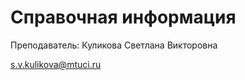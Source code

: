 Справочная информация
========================

Преподаватель: Куликова Светлана Викторовна

s.v.kulikova@mtuci.ru
